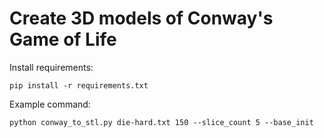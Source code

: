 # Create 3D models of Conway's Game of Life

Install requirements:

`pip install -r requirements.txt`


Example command:

`python conway_to_stl.py die-hard.txt 150 --slice_count 5 --base_init`


